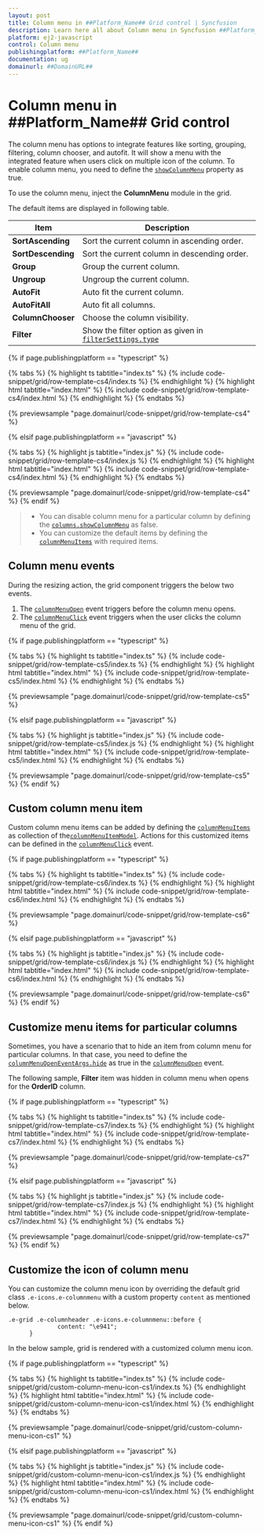 ```yaml
---
layout: post
title: Column menu in ##Platform_Name## Grid control | Syncfusion
description: Learn here all about Column menu in Syncfusion ##Platform_Name## Grid control of Syncfusion Essential JS 2 and more.
platform: ej2-javascript
control: Column menu 
publishingplatform: ##Platform_Name##
documentation: ug
domainurl: ##DomainURL##
---
```


# Column menu in ##Platform_Name## Grid control

The column menu has options to integrate features like sorting, grouping, filtering, column chooser, and autofit. It will show a menu with the integrated feature when users click on multiple icon of the column. To enable column menu, you need to define the [`showColumnMenu`](../../api/grid/#showcolumnmenu) property as true.

To use the column menu, inject the **ColumnMenu** module in the grid.

The default items are displayed in following table.

| Item | Description |
|-----|-----|
| **SortAscending** | Sort the current column in ascending order. |
| **SortDescending** | Sort the current column in descending order. |
| **Group** | Group the current column. |
| **Ungroup** | Ungroup the current column. |
| **AutoFit** | Auto fit the current column. |
| **AutoFitAll** | Auto fit all columns. |
| **ColumnChooser** | Choose the column visibility. |
| **Filter** | Show the filter option as given in [`filterSettings.type`](../../api/grid/filterSettings/#type) |

{% if page.publishingplatform == "typescript" %}

 {% tabs %}
{% highlight ts tabtitle="index.ts" %}
{% include code-snippet/grid/row-template-cs4/index.ts %}
{% endhighlight %}
{% highlight html tabtitle="index.html" %}
{% include code-snippet/grid/row-template-cs4/index.html %}
{% endhighlight %}
{% endtabs %}
        
{% previewsample "page.domainurl/code-snippet/grid/row-template-cs4" %}

{% elsif page.publishingplatform == "javascript" %}

{% tabs %}
{% highlight js tabtitle="index.js" %}
{% include code-snippet/grid/row-template-cs4/index.js %}
{% endhighlight %}
{% highlight html tabtitle="index.html" %}
{% include code-snippet/grid/row-template-cs4/index.html %}
{% endhighlight %}
{% endtabs %}

{% previewsample "page.domainurl/code-snippet/grid/row-template-cs4" %}
{% endif %}

> * You can disable column menu for a particular column by defining the [`columns.showColumnMenu`](../../api/grid/column/#showcolumnmenu) as false.
> * You can customize the default items by defining the [`columnMenuItems`](../../api/grid/#columnmenuitems) with required items.

## Column menu events

During the resizing action, the grid component triggers the below two events.

1. The [`columnMenuOpen`](../../api/grid/#columnmenuopen) event triggers before the column menu opens.
2. The [`columnMenuClick`](../../api/grid/#columnmenuclick) event triggers when the user clicks the column menu of the grid.

{% if page.publishingplatform == "typescript" %}

 {% tabs %}
{% highlight ts tabtitle="index.ts" %}
{% include code-snippet/grid/row-template-cs5/index.ts %}
{% endhighlight %}
{% highlight html tabtitle="index.html" %}
{% include code-snippet/grid/row-template-cs5/index.html %}
{% endhighlight %}
{% endtabs %}
        
{% previewsample "page.domainurl/code-snippet/grid/row-template-cs5" %}

{% elsif page.publishingplatform == "javascript" %}

{% tabs %}
{% highlight js tabtitle="index.js" %}
{% include code-snippet/grid/row-template-cs5/index.js %}
{% endhighlight %}
{% highlight html tabtitle="index.html" %}
{% include code-snippet/grid/row-template-cs5/index.html %}
{% endhighlight %}
{% endtabs %}

{% previewsample "page.domainurl/code-snippet/grid/row-template-cs5" %}
{% endif %}

## Custom column menu item

Custom column menu items can be added by defining the [`columnMenuItems`](../../api/grid/#columnmenuitems) as collection of the[`columnMenuItemModel`](../../api/grid/columnMenuItemModel). Actions for this customized items can be defined in the [`columnMenuClick`](../../api/grid/#columnmenuclick) event.

{% if page.publishingplatform == "typescript" %}

 {% tabs %}
{% highlight ts tabtitle="index.ts" %}
{% include code-snippet/grid/row-template-cs6/index.ts %}
{% endhighlight %}
{% highlight html tabtitle="index.html" %}
{% include code-snippet/grid/row-template-cs6/index.html %}
{% endhighlight %}
{% endtabs %}
        
{% previewsample "page.domainurl/code-snippet/grid/row-template-cs6" %}

{% elsif page.publishingplatform == "javascript" %}

{% tabs %}
{% highlight js tabtitle="index.js" %}
{% include code-snippet/grid/row-template-cs6/index.js %}
{% endhighlight %}
{% highlight html tabtitle="index.html" %}
{% include code-snippet/grid/row-template-cs6/index.html %}
{% endhighlight %}
{% endtabs %}

{% previewsample "page.domainurl/code-snippet/grid/row-template-cs6" %}
{% endif %}

## Customize menu items for particular columns

Sometimes, you have a scenario that to hide an item from column menu for particular columns. In that case, you need to define the [`columnMenuOpenEventArgs.hide`](../../api/grid/columnMenuOpenEventArgs) as true in the [`columnMenuOpen`](../../api/grid/#columnmenuopen) event.

The following sample, **Filter** item was hidden in column menu when opens for the **OrderID** column.

{% if page.publishingplatform == "typescript" %}

 {% tabs %}
{% highlight ts tabtitle="index.ts" %}
{% include code-snippet/grid/row-template-cs7/index.ts %}
{% endhighlight %}
{% highlight html tabtitle="index.html" %}
{% include code-snippet/grid/row-template-cs7/index.html %}
{% endhighlight %}
{% endtabs %}
        
{% previewsample "page.domainurl/code-snippet/grid/row-template-cs7" %}

{% elsif page.publishingplatform == "javascript" %}

{% tabs %}
{% highlight js tabtitle="index.js" %}
{% include code-snippet/grid/row-template-cs7/index.js %}
{% endhighlight %}
{% highlight html tabtitle="index.html" %}
{% include code-snippet/grid/row-template-cs7/index.html %}
{% endhighlight %}
{% endtabs %}

{% previewsample "page.domainurl/code-snippet/grid/row-template-cs7" %}
{% endif %}

## Customize the icon of column menu

You can customize the column menu icon by overriding the default grid class `.e-icons.e-columnmenu` with a custom property `content` as mentioned below.

```
.e-grid .e-columnheader .e-icons.e-columnmenu::before {
              content: "\e941";
      }
```

In the below sample, grid is rendered with a customized column menu icon.

{% if page.publishingplatform == "typescript" %}

 {% tabs %}
{% highlight ts tabtitle="index.ts" %}
{% include code-snippet/grid/custom-column-menu-icon-cs1/index.ts %}
{% endhighlight %}
{% highlight html tabtitle="index.html" %}
{% include code-snippet/grid/custom-column-menu-icon-cs1/index.html %}
{% endhighlight %}
{% endtabs %}
        
{% previewsample "page.domainurl/code-snippet/grid/custom-column-menu-icon-cs1" %}

{% elsif page.publishingplatform == "javascript" %}

{% tabs %}
{% highlight js tabtitle="index.js" %}
{% include code-snippet/grid/custom-column-menu-icon-cs1/index.js %}
{% endhighlight %}
{% highlight html tabtitle="index.html" %}
{% include code-snippet/grid/custom-column-menu-icon-cs1/index.html %}
{% endhighlight %}
{% endtabs %}

{% previewsample "page.domainurl/code-snippet/grid/custom-column-menu-icon-cs1" %}
{% endif %}